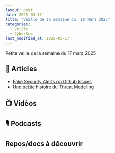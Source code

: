 ```yaml
---
layout: post
date: 2025-03-17
title: "Veille de la semaine du  10 Mars 2025"
categories:
  - veille
  - CyberSec
last_modified_at: 2025-03-17
---
```


Petite veille de la semaine du 17 mars 2025

## 📰 Articles
- [Fake Security Alerts on Github Issues](https://www.bleepingcomputer.com/news/security/fake-security-alert-issues-on-github-use-oauth-app-to-hijack-accounts/)
- [Une petite histoire du Threat Modeling](https://www.necessarysecurityllc.com/post/a-short-history-of-threat-modeling)

## 📺 Vidéos

## 🎙️ Podcasts

## Repos/docs à découvrir
